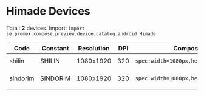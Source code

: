 # Himade Devices

Total: **2** devices. Import: `import se.premex.compose.preview.device.catalog.android.Himade`

| Code | Constant | Resolution | DPI | Compose Spec | Preview Usage |
|------|----------|------------|-----|-------------|---------------|
| shilin | SHILIN | 1080x1920 | 320 | `spec:width=1080px,height=1920px,dpi=320` | `@Preview(device = Himade.SHILIN)` |
| sindorim | SINDORIM | 1080x1920 | 320 | `spec:width=1080px,height=1920px,dpi=320` | `@Preview(device = Himade.SINDORIM)` |

<!-- Generated automatically. Do not edit manually. -->
